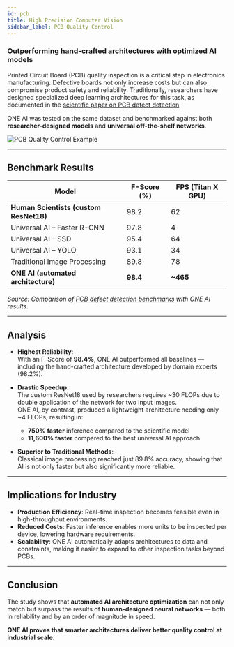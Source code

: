 ```yaml
---
id: pcb
title: High Precision Computer Vision
sidebar_label: PCB Quality Control
---
```


### Outperforming hand-crafted architectures with optimized AI models

Printed Circuit Board (PCB) quality inspection is a critical step in electronics manufacturing. Defective boards not only increase costs but can also compromise product safety and reliability. Traditionally, researchers have designed specialized deep learning architectures for this task, as documented in the [scientific paper on PCB defect detection](https://arxiv.org/pdf/1902.06197).  

ONE AI was tested on the same dataset and benchmarked against both **researcher-designed models** and **universal off-the-shelf networks**.  

<div style={{display: 'flex', justifyContent: 'center', margin: '20px 0'}}>
  <img src="/img/ai/one_ai_plugin/use_cases/pcb/pcb.png" alt="PCB Quality Control Example" style={{maxHeight: '350px', borderRadius: '8px'}} />
</div>

---

## Benchmark Results

| Model                               | F-Score (%) | FPS (Titan X GPU) |
|-------------------------------------|-------------|-------------------|
| **Human Scientists (custom ResNet18)** | 98.2         | 62                |
| Universal AI – Faster R-CNN         | 97.8         | 4                 |
| Universal AI – SSD                  | 95.4         | 64                |
| Universal AI – YOLO                 | 93.1         | 34                |
| Traditional Image Processing        | 89.8         | 78                |
| **ONE AI (automated architecture)** | **98.4**     | **~465**          |

*Source: Comparison of [PCB defect detection benchmarks](https://arxiv.org/pdf/1902.06197) with ONE AI results.*

---

## Analysis

- **Highest Reliability**:  
  With an F-Score of **98.4%**, ONE AI outperformed all baselines — including the hand-crafted architecture developed by domain experts (98.2%).  

- **Drastic Speedup**:  
  The custom ResNet18 used by researchers requires ~30 FLOPs due to double application of the network for two input images.  
  ONE AI, by contrast, produced a lightweight architecture needing only ~4 FLOPs, resulting in:  
  * **750% faster** inference compared to the scientific model  
  * **11,600% faster** compared to the best universal AI approach  

- **Superior to Traditional Methods**:  
  Classical image processing reached just 89.8% accuracy, showing that AI is not only faster but also significantly more reliable.  

---

## Implications for Industry

- **Production Efficiency**: Real-time inspection becomes feasible even in high-throughput environments.  
- **Reduced Costs**: Faster inference enables more units to be inspected per device, lowering hardware requirements.  
- **Scalability**: ONE AI automatically adapts architectures to data and constraints, making it easier to expand to other inspection tasks beyond PCBs.  

---

## Conclusion

The study shows that **automated AI architecture optimization** can not only match but surpass the results of **human-designed neural networks** — both in reliability and by an order of magnitude in speed.  

**ONE AI proves that smarter architectures deliver better quality control at industrial scale.**  
